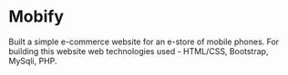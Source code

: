 # Mobify
Built a simple e-commerce website for an e-store of mobile phones. For building this website web technologies used - HTML/CSS, Bootstrap, MySqli, PHP.
